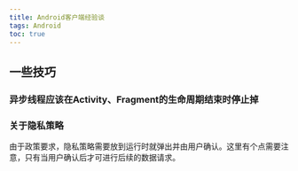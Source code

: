 ```yaml
---
title: Android客户端经验谈
tags: Android
toc: true
---
```



## 一些技巧

### 异步线程应该在Activity、Fragment的生命周期结束时停止掉



### 关于隐私策略

由于政策要求，隐私策略需要放到运行时就弹出并由用户确认。这里有个点需要注意，只有当用户确认后才可进行后续的数据请求。
